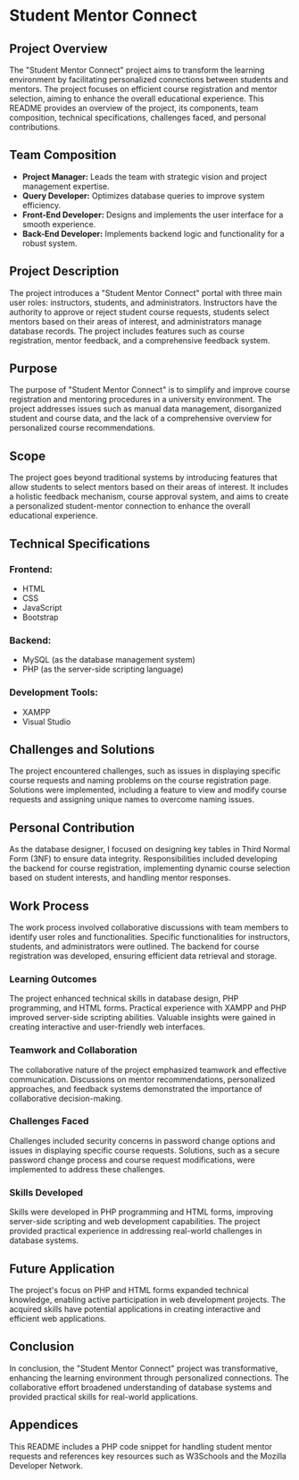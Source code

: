 # Student Mentor Connect

## Project Overview

The "Student Mentor Connect" project aims to transform the learning environment by facilitating personalized connections between students and mentors. The project focuses on efficient course registration and mentor selection, aiming to enhance the overall educational experience. This README provides an overview of the project, its components, team composition, technical specifications, challenges faced, and personal contributions.

## Team Composition

- **Project Manager:** Leads the team with strategic vision and project management expertise.
- **Query Developer:** Optimizes database queries to improve system efficiency.
- **Front-End Developer:** Designs and implements the user interface for a smooth experience.
- **Back-End Developer:** Implements backend logic and functionality for a robust system.

## Project Description

The project introduces a "Student Mentor Connect" portal with three main user roles: instructors, students, and administrators. Instructors have the authority to approve or reject student course requests, students select mentors based on their areas of interest, and administrators manage database records. The project includes features such as course registration, mentor feedback, and a comprehensive feedback system.

## Purpose

The purpose of "Student Mentor Connect" is to simplify and improve course registration and mentoring procedures in a university environment. The project addresses issues such as manual data management, disorganized student and course data, and the lack of a comprehensive overview for personalized course recommendations.

## Scope

The project goes beyond traditional systems by introducing features that allow students to select mentors based on their areas of interest. It includes a holistic feedback mechanism, course approval system, and aims to create a personalized student-mentor connection to enhance the overall educational experience.

## Technical Specifications

### Frontend:
- HTML
- CSS
- JavaScript
- Bootstrap

### Backend:
- MySQL (as the database management system)
- PHP (as the server-side scripting language)

### Development Tools:
- XAMPP
- Visual Studio

## Challenges and Solutions

The project encountered challenges, such as issues in displaying specific course requests and naming problems on the course registration page. Solutions were implemented, including a feature to view and modify course requests and assigning unique names to overcome naming issues.

## Personal Contribution

As the database designer, I focused on designing key tables in Third Normal Form (3NF) to ensure data integrity. Responsibilities included developing the backend for course registration, implementing dynamic course selection based on student interests, and handling mentor responses.

## Work Process

The work process involved collaborative discussions with team members to identify user roles and functionalities. Specific functionalities for instructors, students, and administrators were outlined. The backend for course registration was developed, ensuring efficient data retrieval and storage.



### Learning Outcomes

The project enhanced technical skills in database design, PHP programming, and HTML forms. Practical experience with XAMPP and PHP improved server-side scripting abilities. Valuable insights were gained in creating interactive and user-friendly web interfaces.

### Teamwork and Collaboration

The collaborative nature of the project emphasized teamwork and effective communication. Discussions on mentor recommendations, personalized approaches, and feedback systems demonstrated the importance of collaborative decision-making.

### Challenges Faced

Challenges included security concerns in password change options and issues in displaying specific course requests. Solutions, such as a secure password change process and course request modifications, were implemented to address these challenges.

### Skills Developed

Skills were developed in PHP programming and HTML forms, improving server-side scripting and web development capabilities. The project provided practical experience in addressing real-world challenges in database systems.

## Future Application

The project's focus on PHP and HTML forms expanded technical knowledge, enabling active participation in web development projects. The acquired skills have potential applications in creating interactive and efficient web applications.

## Conclusion

In conclusion, the "Student Mentor Connect" project was transformative, enhancing the learning environment through personalized connections. The collaborative effort broadened understanding of database systems and provided practical skills for real-world applications.

## Appendices

This README includes a PHP code snippet for handling student mentor requests and references key resources such as W3Schools and the Mozilla Developer Network.
